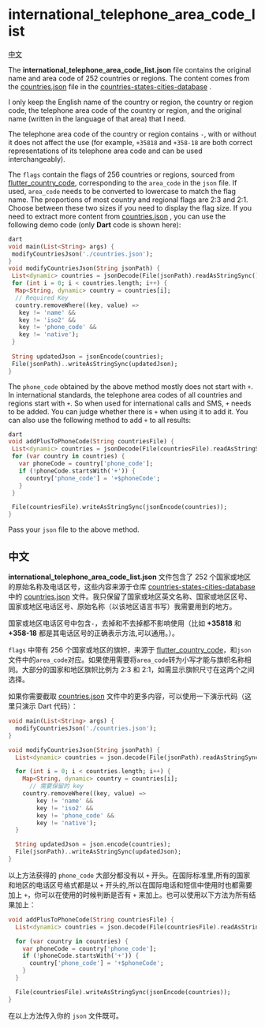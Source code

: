 # international_telephone_area_code_list

[中文](##中文)

The **international_telephone_area_code_list.json** file contains the original name and area code of 252 countries or regions. The content comes from the [countries.json](https://raw.githubusercontent.com/dr5hn/countries-states-cities-database/master/countries.json) file in the [countries-states-cities-database](https://github.com/dr5hn/countries-states-cities-database) .

 I only keep the English name of the country or region, the country or region code, the telephone area code of the country or region, and the original name (written in the language of that area) that I need.

The telephone area code of the country or region contains `-`, with or without it does not affect the use (for example, `+35818` and `+358-18` are both correct representations of its telephone area code and can be used interchangeably).

The `flags` contain the flags of 256 countries or regions, sourced from [flutter_country_code](https://github.com/mustafa-707/flutter_country_code), corresponding to the `area_code` in the `json` file. If used, `area_code` needs to be converted to lowercase to match the flag name. The proportions of most country and regional flags are 2:3 and 2:1. Choose between these two sizes if you need to display the flag size. If you need to extract more content from [countries.json](https://raw.githubusercontent.com/dr5hn/countries-states-cities-database/master/countries.json) , you can use the following demo code (only **Dart** code is shown here):

```dart
dart
void main(List<String> args) { 
 modifyCountriesJson('./countries.json');
}
void modifyCountriesJson(String jsonPath) {
 List<dynamic> countries = jsonDecode(File(jsonPath).readAsStringSync());
 for (int i = 0; i < countries.length; i++) {
  Map<String, dynamic> country = countries[i];
  // Required Key
  country.removeWhere((key, value) => 
   key != 'name' && 
   key != 'iso2' && 
   key != 'phone_code' &&
   key != 'native');
 }
 
 String updatedJson = jsonEncode(countries);
 File(jsonPath)..writeAsStringSync(updatedJson);
}
```

The `phone_code` obtained by the above method mostly does not start with `+`. In international standards, the telephone area codes of all countries and regions start with `+`. So when used for international calls and SMS, `+` needs to be added. You can judge whether there is `+` when using it to add it. You can also use the following method to add `+` to all results:

```dart
dart
void addPlusToPhoneCode(String countriesFile) {
 List<dynamic> countries = jsonDecode(File(countriesFile).readAsStringSync());
 for (var country in countries) {
   var phoneCode = country['phone_code'];
   if (!phoneCode.startsWith('+')) {
     country['phone_code'] = '+$phoneCode';
   }
 }

 File(countriesFile).writeAsStringSync(jsonEncode(countries)); 
}
```

Pass your `json` file to the above method. 

## 中文

**international_telephone_area_code_list.json** 文件包含了 252 个国家或地区的原始名称及电话区号，这些内容来源于仓库 [countries-states-cities-database](https://github.com/dr5hn/countries-states-cities-database) 中的 [countries.json](https://raw.githubusercontent.com/dr5hn/countries-states-cities-database/master/countries.json) 文件。我只保留了国家或地区英文名称、国家或地区区号、国家或地区电话区号、原始名称（以该地区语言书写）我需要用到的地方。

国家或地区电话区号中包含`-`，去掉和不去掉都不影响使用（比如 **+35818** 和 **+358-18** 都是其电话区号的正确表示方法,可以通用。）。

`flags` 中带有 256 个国家或地区的旗帜，来源于 [flutter_country_code](https://github.com/mustafa-707/flutter_country_code)，和`json`文件中的`area_code`对应。如果使用需要将`area_code`转为小写才能与旗帜名称相同。大部分的国家和地区旗帜比例为 2:3 和 2:1，如需显示旗帜尺寸在这两个之间选择。

如果你需要截取 [countries.json](https://raw.githubusercontent.com/dr5hn/countries-states-cities-database/master/countries.json) 文件中的更多内容，可以使用一下演示代码（这里只演示 Dart 代码）：

```dart
void main(List<String> args) {
  modifyCountriesJson('./countries.json');
}

void modifyCountriesJson(String jsonPath) {
  List<dynamic> countries = json.decode(File(jsonPath).readAsStringSync());

  for (int i = 0; i < countries.length; i++) {
    Map<String, dynamic> country = countries[i];
      // 需要保留的 key
    country.removeWhere((key, value) =>
        key != 'name' &&
        key != 'iso2' &&
        key != 'phone_code' &&
        key != 'native');
  }

  String updatedJson = json.encode(countries);
  File(jsonPath)..writeAsStringSync(updatedJson);
}
```

以上方法获得的 `phone_code` 大部分都没有以 `+` 开头。在国际标准里,所有的国家和地区的电话区号格式都是以 `+` 开头的,所以在国际电话和短信中使用时也都需要加上 `+`，你可以在使用的时候判断是否有 `+` 来加上。也可以使用以下方法为所有结果加上：

```dart
void addPlusToPhoneCode(String countriesFile) {
  List<dynamic> countries = json.decode(File(countriesFile).readAsStringSync());

  for (var country in countries) {
    var phoneCode = country['phone_code'];
    if (!phoneCode.startsWith('+')) {
      country['phone_code'] = '+$phoneCode';
    }
  }

  File(countriesFile).writeAsStringSync(jsonEncode(countries));
}
```

在以上方法传入你的 `json` 文件既可。
